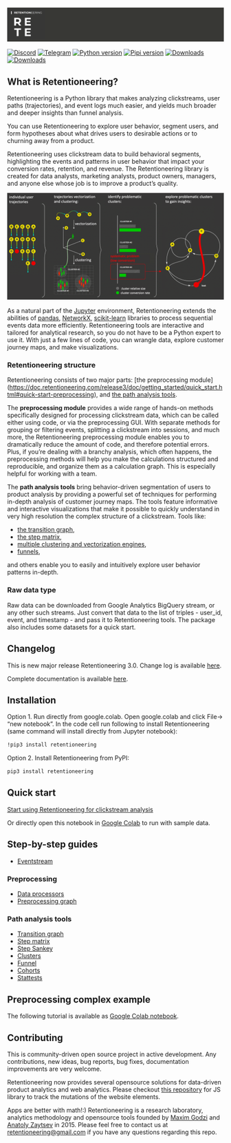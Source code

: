 <div align="left">

[![Rete logo](https://github.com/retentioneering/pics/blob/master/pics/logo_long_black.png)](https://github.com/retentioneering/retentioneering-tools)

[![Discord](https://img.shields.io/badge/server-on%20discord-blue)](https://discord.com/invite/hBnuQABEV2)
[![Telegram](https://img.shields.io/badge/chat-on%20telegram-blue)](https://t.me/retentioneering_support)
[![Python version](https://img.shields.io/pypi/pyversions/retentioneering)](https://pypi.org/project/retentioneering/)
[![Pipi version](https://img.shields.io/pypi/v/retentioneering)](https://pypi.org/project/retentioneering/)
[![Downloads](https://pepy.tech/badge/retentioneering)](https://pepy.tech/project/retentioneering)
[![Downloads](https://static.pepy.tech/badge/retentioneering/month)](https://pepy.tech/project/retentioneering)

## What is Retentioneering?

Retentioneering is a Python library that makes analyzing clickstreams, user paths (trajectories), and event logs much easier, and yields much broader and deeper insights than funnel analysis.

You can use Retentioneering to explore user behavior, segment users, and form hypotheses about what drives users to desirable actions or to churning away from a product.

Retentioneering uses clickstream data to build behavioral segments, highlighting the events and patterns in user behavior that impact your conversion rates, retention, and revenue. The Retentioneering library is created for data analysts, marketing analysts, product owners, managers, and anyone else whose job is to improve a product’s quality.

[![A simplified scenario of user behavior exploration with Retentioneering.](https://github.com/retentioneering/pics/blob/master/pics/rete20/intro_0.png)](https://github.com/retentioneering/retentioneering-tools)


As a natural part of the [Jupyter](https://jupyter.org/) environment, Retentioneering extends the abilities of [pandas](https://pandas.pydata.org), [NetworkX](https://networkx.org/), [scikit-learn](https://scikit-learn.org) libraries to process sequential events data more efficiently. Retentioneering tools are interactive and tailored for analytical research, so you do not have to be a Python expert to use it. With just a few lines of code, you can wrangle data, explore customer journey maps, and make visualizations.

### Retentioneering structure

Retentioneering consists of two major parts: [the preprocessing module] (https://doc.retentioneering.com/release3/doc/getting_started/quick_start.html#quick-start-preprocessing), and [the path analysis tools](https://doc.retentioneering.com/release3/doc/getting_started/quick_start.html#quick-start-rete-tools).

The **preprocessing module** provides a wide range of hands-on methods specifically designed for processing clickstream data, which can be called either using code, or via the preprocessing GUI. With separate methods for grouping or filtering events, splitting a clickstream into sessions, and much more, the Retentioneering preprocessing module enables you to dramatically reduce the amount of code, and therefore potential errors. Plus, if you’re dealing with a branchy analysis, which often happens, the preprocessing methods will help you make the calculations structured and reproducible, and organize them as a calculation graph. This is especially helpful for working with a team.

The **path analysis tools** bring behavior-driven segmentation of users to product analysis by providing a powerful set of techniques for performing in-depth analysis of customer journey maps. The tools feature informative and interactive visualizations that make it possible to quickly understand in very high resolution the complex structure of a clickstream. Tools like:
- [the transition graph](https://doc.retentioneering.com/release3/doc/getting_started/quick_start.html#quick-start-transition-graph),
- [the step matrix](https://doc.retentioneering.com/release3/doc/getting_started/quick_start.html#quick-start-step-matrix),
- [multiple clustering and vectorization engines](https://doc.retentioneering.com/release3/doc/getting_started/quick_start.html#quick-start-cluster-analysis),
- [funnels](https://doc.retentioneering.com/release3/doc/getting_started/quick_start.html#quick-start-funnels),

and others enable you to easily and intuitively explore user behavior patterns in-depth.

### Raw data type
Raw data can be downloaded from Google Analytics BigQuery stream, or any other such streams. Just convert that data to the list of triples - user_id, event, and timestamp - and pass it to Retentioneering tools. The package also includes some datasets for a quick start.

## Changelog

This is new major release Retentioneering 3.0. Change log is available [here](https://doc.retentioneering.com/release3/doc/whatsnew/v3.0.0.html).

Complete documentation is available [here](https://doc.retentioneering.com/release3/doc/index.html).



## Installation

Option 1. Run directly from google.colab. Open google.colab and click File-> “new notebook”.
In the code cell run following to install Retentioneering (same command will install directly
from Jupyter notebook):

```bash
!pip3 install retentioneering
```

Option 2. Install Retentioneering from PyPI:

```bash
pip3 install retentioneering
```

## Quick start

[Start using Retentioneering for clickstream analysis](https://doc.retentioneering.com/release3/doc/getting_started/quick_start.html)

Or directly open this notebook in [Google Colab](https://colab.research.google.com/github/retentioneering/retentioneering-tools/blob/master/docs/source/_static/examples/graph_tutorial.ipynb) to run with sample data.


## Step-by-step guides

- [Eventstream](https://doc.retentioneering.com/release3/doc/user_guides/eventstream.html)

### Preprocessing

- [Data processors](https://doc.retentioneering.com/release3/doc/user_guides/dataprocessors.html)
- [Preprocessing graph](https://doc.retentioneering.com/release3/doc/user_guides/preprocessing.html)

### Path analysis tools
- [Transition graph](https://doc.retentioneering.com/release3/doc/user_guides/transition_graph.html)
- [Step matrix](https://doc.retentioneering.com/release3/doc/user_guides/step_matrix.html)
- [Step Sankey](https://doc.retentioneering.com/release3/doc/user_guides/step_sankey.html)
- [Clusters](https://doc.retentioneering.com/release3/doc/user_guides/clusters.html)
- [Funnel](https://doc.retentioneering.com/release3/doc/user_guides/funnel.html)
- [Cohorts](https://doc.retentioneering.com/release3/doc/user_guides/cohorts.html)
- [Stattests](https://doc.retentioneering.com/release3/doc/user_guides/stattests.html)

## Preprocessing complex example

The following tutorial is available as [Google Colab notebook](https://colab.research.google.com/drive/1WwVI5oQF81xp9DJ6rP5HyM_UjuNPjUk0?usp=sharing).

## Contributing

This is community-driven open source project in active development. Any contributions,
new ideas, bug reports, bug fixes, documentation improvements are very welcome.

Retentioneering now provides several opensource solutions for data-driven product
analytics and web analytics. Please checkout [this repository](https://github.com/retentioneering/retentioneering-dom-observer) for JS library to track the mutations of the website elements.

Apps are better with math!:)
Retentioneering is a research laboratory, analytics methodology and opensource
tools founded by [Maxim Godzi](https://www.linkedin.com/in/godsie/) and
[Anatoly Zaytsev](https://www.linkedin.com/in/anatoly-zaytsev/) in 2015.
Please feel free to contact us at retentioneering@gmail.com if you have any
questions regarding this repo.
